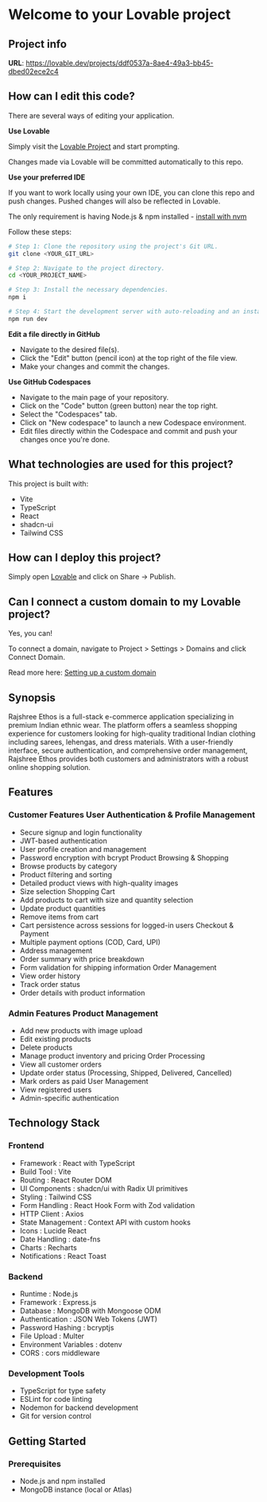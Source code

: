 # Welcome to your Lovable project

## Project info

**URL**: https://lovable.dev/projects/ddf0537a-8ae4-49a3-bb45-dbed02ece2c4

## How can I edit this code?

There are several ways of editing your application.

**Use Lovable**

Simply visit the [Lovable Project](https://lovable.dev/projects/ddf0537a-8ae4-49a3-bb45-dbed02ece2c4) and start prompting.

Changes made via Lovable will be committed automatically to this repo.

**Use your preferred IDE**

If you want to work locally using your own IDE, you can clone this repo and push changes. Pushed changes will also be reflected in Lovable.

The only requirement is having Node.js & npm installed - [install with nvm](https://github.com/nvm-sh/nvm#installing-and-updating)

Follow these steps:

```sh
# Step 1: Clone the repository using the project's Git URL.
git clone <YOUR_GIT_URL>

# Step 2: Navigate to the project directory.
cd <YOUR_PROJECT_NAME>

# Step 3: Install the necessary dependencies.
npm i

# Step 4: Start the development server with auto-reloading and an instant preview.
npm run dev
```

**Edit a file directly in GitHub**

- Navigate to the desired file(s).
- Click the "Edit" button (pencil icon) at the top right of the file view.
- Make your changes and commit the changes.

**Use GitHub Codespaces**

- Navigate to the main page of your repository.
- Click on the "Code" button (green button) near the top right.
- Select the "Codespaces" tab.
- Click on "New codespace" to launch a new Codespace environment.
- Edit files directly within the Codespace and commit and push your changes once you're done.

## What technologies are used for this project?

This project is built with:

- Vite
- TypeScript
- React
- shadcn-ui
- Tailwind CSS

## How can I deploy this project?

Simply open [Lovable](https://lovable.dev/projects/ddf0537a-8ae4-49a3-bb45-dbed02ece2c4) and click on Share -> Publish.

## Can I connect a custom domain to my Lovable project?

Yes, you can!

To connect a domain, navigate to Project > Settings > Domains and click Connect Domain.

Read more here: [Setting up a custom domain](https://docs.lovable.dev/tips-tricks/custom-domain#step-by-step-guide)




## Synopsis
Rajshree Ethos is a full-stack e-commerce application specializing in premium Indian ethnic wear. The platform offers a seamless shopping experience for customers looking for high-quality traditional Indian clothing including sarees, lehengas, and dress materials. With a user-friendly interface, secure authentication, and comprehensive order management, Rajshree Ethos provides both customers and administrators with a robust online shopping solution.

## Features
### Customer Features User Authentication & Profile Management
- Secure signup and login functionality
- JWT-based authentication
- User profile creation and management
- Password encryption with bcrypt Product Browsing & Shopping
- Browse products by category
- Product filtering and sorting
- Detailed product views with high-quality images
- Size selection Shopping Cart
- Add products to cart with size and quantity selection
- Update product quantities
- Remove items from cart
- Cart persistence across sessions for logged-in users Checkout & Payment
- Multiple payment options (COD, Card, UPI)
- Address management
- Order summary with price breakdown
- Form validation for shipping information Order Management
- View order history
- Track order status
- Order details with product information
### Admin Features Product Management
- Add new products with image upload
- Edit existing products
- Delete products
- Manage product inventory and pricing Order Processing
- View all customer orders
- Update order status (Processing, Shipped, Delivered, Cancelled)
- Mark orders as paid User Management
- View registered users
- Admin-specific authentication
## Technology Stack
### Frontend
- Framework : React with TypeScript
- Build Tool : Vite
- Routing : React Router DOM
- UI Components : shadcn/ui with Radix UI primitives
- Styling : Tailwind CSS
- Form Handling : React Hook Form with Zod validation
- HTTP Client : Axios
- State Management : Context API with custom hooks
- Icons : Lucide React
- Date Handling : date-fns
- Charts : Recharts
- Notifications : React Toast
### Backend
- Runtime : Node.js
- Framework : Express.js
- Database : MongoDB with Mongoose ODM
- Authentication : JSON Web Tokens (JWT)
- Password Hashing : bcryptjs
- File Upload : Multer
- Environment Variables : dotenv
- CORS : cors middleware
### Development Tools
- TypeScript for type safety
- ESLint for code linting
- Nodemon for backend development
- Git for version control
## Getting Started
### Prerequisites
- Node.js and npm installed
- MongoDB instance (local or Atlas)